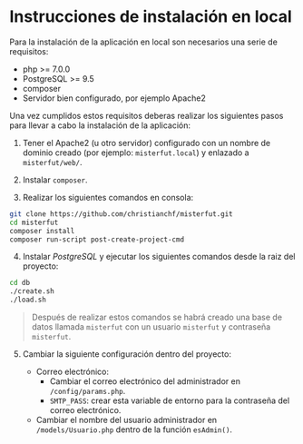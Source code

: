 Instrucciones de instalación en local
========================================

Para la instalación de la aplicación en local son necesarios una serie de requisitos:

*   php >= 7.0.0
*   PostgreSQL >= 9.5
*   composer
*   Servidor bien configurado, por ejemplo Apache2

Una vez cumplidos estos requisitos deberas realizar los siguientes pasos para llevar a cabo la instalación de la aplicación:

1.  Tener el Apache2 (u otro servidor) configurado con un nombre de dominio creado (por ejemplo: `misterfut.local`) y enlazado a `misterfut/web/`.

2.  Instalar `composer`.

3.  Realizar los siguientes comandos en consola:
```zsh
git clone https://github.com/christianchf/misterfut.git
cd misterfut
composer install
composer run-script post-create-project-cmd
```

4.  Instalar *PostgreSQL* y ejecutar los siguientes comandos desde la raiz del proyecto:
```zsh
cd db
./create.sh
./load.sh
```
> Después de realizar estos comandos se habrá creado una base de datos llamada `misterfut` con un usuario `misterfut` y contraseña `misterfut`.

5.  Cambiar la siguiente configuración dentro del proyecto:

    *   Correo electrónico:
        -   Cambiar el correo electrónico del administrador en `/config/params.php`.
        -   `SMTP_PASS`: crear esta variable de entorno para la contraseña del correo electrónico.
    *   Cambiar el nombre del usuario administrador en `/models/Usuario.php` dentro de la función `esAdmin()`.
